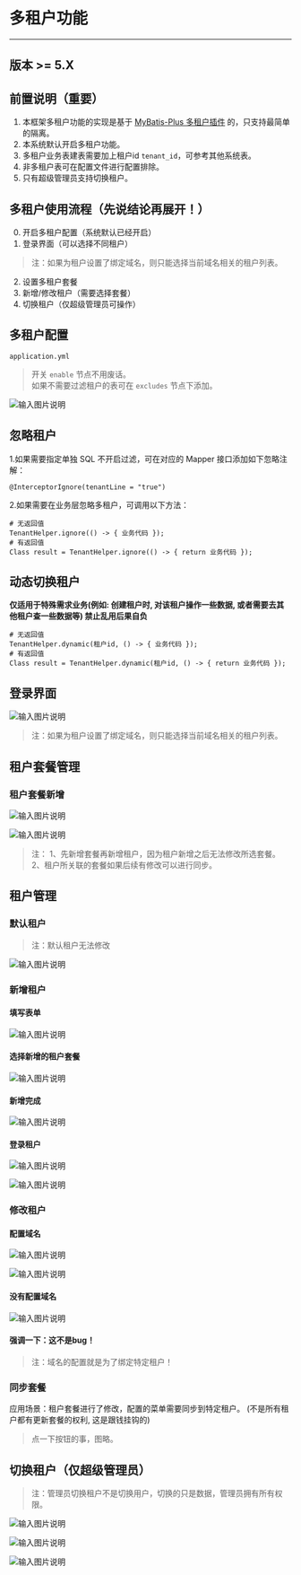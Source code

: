# 多租户功能
- - -
## 版本 >= 5.X

## 前置说明（重要）
1. 本框架多租户功能的实现是基于 [MyBatis-Plus 多租户插件](https://baomidou.com/pages/aef2f2/#tenantlineinnerinterceptor) 的，只支持最简单的隔离。
2. 本系统默认开启多租户功能。
3. 多租户业务表建表需要加上租户id `tenant_id`，可参考其他系统表。
4. 非多租户表可在配置文件进行配置排除。
5. 只有超级管理员支持切换租户。

## 多租户使用流程（先说结论再展开！）
0. 开启多租户配置（系统默认已经开启）
1. 登录界面（可以选择不同租户）
> 注：如果为租户设置了绑定域名，则只能选择当前域名相关的租户列表。
2. 设置多租户套餐
3. 新增/修改租户（需要选择套餐）
4. 切换租户（仅超级管理员可操作）

## 多租户配置
`application.yml`<br>

> 开关 `enable` 节点不用废话。 <br>
> 如果不需要过滤租户的表可在 `excludes` 节点下添加。

![输入图片说明](https://foruda.gitee.com/images/1680168468127690787/2cd3279e_4959041.png "屏幕截图")

## 忽略租户

1.如果需要指定单独 SQL 不开启过滤，可在对应的 Mapper 接口添加如下忽略注解：
```
@InterceptorIgnore(tenantLine = "true")
```

2.如果需要在业务层忽略多租户，可调用以下方法：
```
# 无返回值
TenantHelper.ignore(() -> { 业务代码 });
# 有返回值
Class result = TenantHelper.ignore(() -> { return 业务代码 });
```

## 动态切换租户

**仅适用于特殊需求业务(例如: 创建租户时, 对该租户操作一些数据, 或者需要去其他租户查一些数据等) 禁止乱用后果自负**

```
# 无返回值
TenantHelper.dynamic(租户id, () -> { 业务代码 });
# 有返回值
Class result = TenantHelper.dynamic(租户id, () -> { return 业务代码 });
```

## 登录界面

![输入图片说明](https://foruda.gitee.com/images/1680173982933030545/bca146d7_4959041.png "屏幕截图")

> 注：如果为租户设置了绑定域名，则只能选择当前域名相关的租户列表。

## 租户套餐管理
### 租户套餐新增
![输入图片说明](https://foruda.gitee.com/images/1680174317475230288/352957a1_4959041.png "屏幕截图")

![输入图片说明](https://foruda.gitee.com/images/1680174602877523112/fc194f17_4959041.png "屏幕截图")

> 注：
> 1、先新增套餐再新增租户，因为租户新增之后无法修改所选套餐。
> 2、租户所关联的套餐如果后续有修改可以进行同步。


## 租户管理
### 默认租户
> 注：默认租户无法修改

![输入图片说明](https://foruda.gitee.com/images/1680174738913576400/b6aca11a_4959041.png "屏幕截图")

### 新增租户
#### 填写表单
![输入图片说明](https://foruda.gitee.com/images/1680174945220618443/f7181b51_4959041.png "屏幕截图")

#### 选择新增的租户套餐
![输入图片说明](https://foruda.gitee.com/images/1680174991869792688/0dbaadd6_4959041.png "屏幕截图")

#### 新增完成
![输入图片说明](https://foruda.gitee.com/images/1680175033853525725/42e64b4d_4959041.png "屏幕截图")

#### 登录租户
![输入图片说明](https://foruda.gitee.com/images/1680176145378931134/e05f347e_4959041.png "屏幕截图")

![输入图片说明](https://foruda.gitee.com/images/1680176208161104366/44a935f1_4959041.png "屏幕截图")

### 修改租户
#### 配置域名
![输入图片说明](https://foruda.gitee.com/images/1680175251192690133/141fa6a6_4959041.png "屏幕截图")

![输入图片说明](https://foruda.gitee.com/images/1680175431036971650/db522d39_4959041.png "屏幕截图")

#### 没有配置域名
![输入图片说明](https://foruda.gitee.com/images/1680175541165540240/95e211f7_4959041.png "屏幕截图")

#### 强调一下：这不是bug！
> 注：域名的配置就是为了绑定特定租户！

### 同步套餐
应用场景：租户套餐进行了修改，配置的菜单需要同步到特定租户。
(不是所有租户都有更新套餐的权利, 这是跟钱挂钩的)

> 点一下按钮的事，图略。

## 切换租户（仅超级管理员）
> 注：管理员切换租户不是切换用户，切换的只是数据，管理员拥有所有权限。

![输入图片说明](https://foruda.gitee.com/images/1680176324802967804/5c5d6fc3_4959041.png "屏幕截图")

![输入图片说明](https://foruda.gitee.com/images/1680176431031189788/0c3f924c_4959041.png "屏幕截图")

![输入图片说明](https://foruda.gitee.com/images/1680176496555243569/624ec677_4959041.png "屏幕截图")


